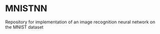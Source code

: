 # MNISTNN
Repository for implementation of an image recognition neural network on the MNIST dataset
